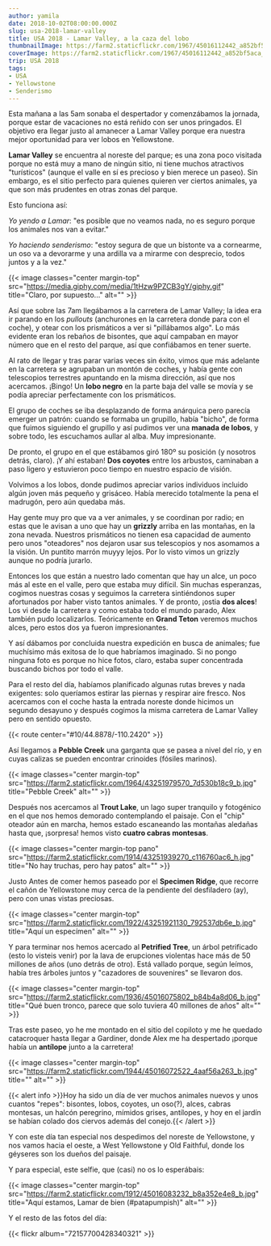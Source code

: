 ```yaml
---
author: yamila
date: 2018-10-02T08:00:00.000Z
slug: usa-2018-lamar-valley
title: USA 2018 - Lamar Valley, a la caza del lobo
thumbnailImage: https://farm2.staticflickr.com/1967/45016112442_a852bf5aca_c.jpg
coverImage: https://farm2.staticflickr.com/1967/45016112442_a852bf5aca_b.jpg
trip: USA 2018
tags:
- USA
- Yellowstone
- Senderismo
---
```


Esta mañana a las 5am sonaba el despertador y comenzábamos la jornada, porque estar de vacaciones no está reñido con ser unos pringados. El objetivo era llegar justo al amanecer a Lamar Valley porque era nuestra mejor oportunidad para ver lobos en Yellowstone.

<!--more-->

**Lamar Valley** se encuentra al noreste del parque; es una zona poco visitada porque no está muy a mano de ningún sitio, ni tiene muchos atractivos "turísticos" (aunque el valle en sí es precioso y bien merece un paseo). Sin embargo, es el sitio perfecto para quienes quieren ver ciertos animales, ya que son más prudentes en otras zonas del parque.

Esto funciona así:

*Yo yendo a Lamar*: "es posible que no veamos nada, no es seguro porque los animales nos van a evitar."

*Yo haciendo senderismo*: "estoy segura de que un bistonte va a cornearme, un oso va a devorarme y una ardilla va a mirarme con desprecio, todos juntos y a la vez."

{{< image classes="center margin-top" src="https://media.giphy.com/media/1tHzw9PZCB3gY/giphy.gif" title="Claro, por supuesto..." alt="" >}}

Así que sobre las 7am llegábamos a la carretera de Lamar Valley; la idea era ir parando en los *pullouts* (anchurones en la carretera donde para con el coche), y otear con los prismáticos a ver si "pillábamos algo". Lo más evidente eran los rebaños de bisontes, que aquí campaban en mayor número que en el resto del parque, así que confiábamos en tener suerte.

Al rato de llegar y tras parar varias veces sin éxito, vimos que más adelante en la carretera se agrupaban un montón de coches, y había gente con telescopios terrestres apuntando en la misma dirección, así que nos acercamos. ¡Bingo! Un **lobo negro** en la parte baja del valle se movía y se podía apreciar perfectamente con los prismáticos.

El grupo de coches se iba desplazando de forma anárquica pero parecía emerger un patrón: cuando se formaba un grupillo, había "bicho", de forma que fuimos siguiendo el grupillo y así pudimos ver una **manada de lobos**, y sobre todo, les escuchamos aullar al alba. Muy impresionante.

De pronto, el grupo en el que estábamos giró 180º su posición (y nosotros detrás, claro). ¡Y ahí estaban! **Dos coyotes** entre los arbustos, caminaban a paso ligero y estuvieron poco tiempo en nuestro espacio de visión.

Volvimos a los lobos, donde pudimos apreciar varios individuos incluido algún joven más pequeño y grisáceo. Había merecido totalmente la pena el madrugón, pero aún quedaba más.

Hay gente muy pro que va a ver animales, y se coordinan por radio; en estas que le avisan a uno que hay un **grizzly** arriba en las montañas, en la zona nevada. Nuestros prismáticos no tienen esa capacidad de aumento pero unos "oteadores" nos dejaron usar sus telescopios y nos asomamos a la visión. Un puntito marrón muyyy lejos. Por lo visto vimos un grizzly aunque no podría jurarlo.

Entonces los que están a nuestro lado comentan que hay un alce, un poco más al este en el valle, pero que estaba muy difícil. Sin muchas esperanzas, cogimos nuestras cosas y seguimos la carretera sintiéndonos super afortunados por haber visto tantos animales. Y de pronto, ¡ostia **dos alces**! Los vi desde la carretera y como estaba todo el mundo parado, Alex también pudo localizarlos. Teóricamente en **Grand Teton** veremos muchos alces, pero estos dos ya fueron impresionantes.

Y así dábamos por concluida nuestra expedición en busca de animales; fue muchísimo más exitosa de lo que habríamos imaginado. Si no pongo ninguna foto es porque no hice fotos, claro, estaba super concentrada buscando bichos por todo el valle.

Para el resto del día, habíamos planificado algunas rutas breves y nada exigentes: solo queríamos estirar las piernas y respirar aire fresco. Nos acercamos con el coche hasta la entrada noreste donde hicimos un segundo desayuno y después cogimos la misma carretera de Lamar Valley pero en sentido opuesto.

{{< route center="#10/44.8878/-110.2420" >}}

Así llegamos a **Pebble Creek** una garganta que se pasea a nivel del río, y en cuyas calizas se pueden encontrar crinoides (fósiles marinos).

{{< image classes="center margin-top" src="https://farm2.staticflickr.com/1964/43251979570_7d530b18c9_b.jpg" title="Pebble Creek" alt="" >}}

Después nos acercamos al **Trout Lake**, un lago super tranquilo y fotogénico en el que nos hemos demorado contemplando el paisaje. Con el "chip" oteador aún en marcha, hemos estado escaneando las montañas aledañas hasta que, ¡sorpresa! hemos visto **cuatro cabras montesas**.

{{< image classes="center margin-top pano" src="https://farm2.staticflickr.com/1914/43251939270_c116760ac6_h.jpg" title="No hay truchas, pero hay patos" alt="" >}}

Justo Antes de comer hemos paseado por el **Specimen Ridge**, que recorre el cañón de Yellowstone muy cerca de la pendiente del desfiladero (ay), pero con unas vistas preciosas.

{{< image classes="center margin-top" src="https://farm2.staticflickr.com/1922/43251921130_792537db6e_b.jpg" title="Aquí un especímen" alt="" >}}

Y para terminar nos hemos acercado al **Petrified Tree**, un árbol petrificado (esto lo visteis venir) por la lava de erupciones violentas hace más de 50 millones de años (uno detrás de otro). Está vallado porque, según leímos, había tres árboles juntos y "cazadores de souvenires" se llevaron dos.

{{< image classes="center margin-top" src="https://farm2.staticflickr.com/1936/45016075802_b84b4a8d06_b.jpg" title="Qué buen tronco, parece que solo tuviera 40 millones de años" alt="" >}}

Tras este paseo, yo he me montado en el sitio del copiloto y me he quedado catacroquer hasta llegar a Gardiner, donde Alex me ha despertado ¡porque había un **antílope** junto a la carretera!

{{< image classes="center margin-top" src="https://farm2.staticflickr.com/1944/45016072522_4aaf56a263_b.jpg" title="" alt="" >}}

{{< alert info >}}Hoy ha sido un día de ver muchos animales nuevos y unos cuantos "repes": bisontes, lobos, coyotes, un oso(?), alces, cabras montesas, un halcón peregrino, mímidos grises, antílopes, y hoy en el jardín se habían colado dos ciervos además del conejo.{{< /alert >}}

Y con este día tan especial nos despedimos del noreste de Yellowstone, y nos vamos hacia el oeste, a West Yellowstone y Old Faithful, donde los géyseres son los dueños del paisaje.

Y para especial, este selfie, que (casi) no os lo esperábais:

{{< image classes="center margin-top" src="https://farm2.staticflickr.com/1912/45016083232_b8a352e4e8_b.jpg" title="Aquí estamos, Lamar de bien (#patapumpish)" alt="" >}}

Y el resto de las fotos del día:

{{< flickr album="72157700428340321" >}}
